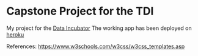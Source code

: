 # Capstone Project for the TDI

My project for the [Data Incubator](https://www.thedataincubator.com/)
The working app has been deployed on [heroku](http://restaurants-lv.herokuapp.com/index)  


References:
https://www.w3schools.com/w3css/w3css_templates.asp
